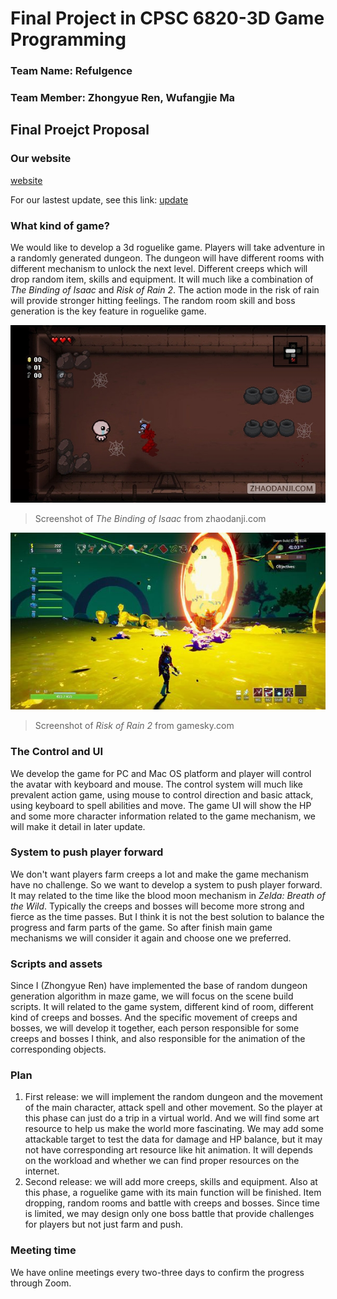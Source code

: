 # Final Project in CPSC 6820-3D Game Programming
### Team Name: Refulgence
### Team Member: Zhongyue Ren, Wufangjie Ma

## Final Proejct Proposal
### Our website
[website](https://mwfj.github.io/Final_Project_in_3D_Game/ "website")

For our lastest update, see this link: [update](https://mwfj.github.io/Final_Project_in_3D_Game/update "update")

### What kind of game?

We would like to develop a 3d roguelike game. Players will take adventure in a randomly generated dungeon. The dungeon will have different rooms with different mechanism to unlock the next level. Different creeps which will drop random item, skills and equipment. It will much like a combination of *The Binding of Isaac* and *Risk of Rain 2*. The action mode in the risk of rain will provide stronger hitting feelings. The random room skill and boss generation is the key feature in roguelike game. 

![isaac_img](img/Isaac.jpg)

> Screenshot of *The Binding of Isaac* from zhaodanji.com

![Risk_the_Rain_2](img/risk_of_the_rain.jpg)

> Screenshot of *Risk of Rain 2* from gamesky.com

### The Control and UI

We develop the game for PC and Mac OS platform and player will control the avatar with keyboard and mouse. The control system will much like prevalent action game, using mouse to control direction and basic attack, using keyboard to spell abilities and move. The game UI will show the HP and some more character information related to the game mechanism, we will  make it detail in later update.

### System to push player forward

We don't want players farm creeps a lot and make the game mechanism have no challenge. So we want to develop a system to push player forward. It may related to the time like the blood moon mechanism in *Zelda: Breath of the Wild*. Typically the creeps and bosses will become more strong and fierce as the time passes. But I think it is not the best solution to balance the progress and farm parts of the game. So after finish main game mechanisms we will consider it again and choose one we preferred.

### Scripts and assets

Since I (Zhongyue Ren) have implemented the base of random dungeon generation algorithm in maze game, we will focus on the scene build scripts. It will related to the game system, different kind of room, different kind of creeps and bosses. And the specific movement of creeps and bosses, we will develop it together, each person responsible for some creeps and bosses I think, and also responsible for the animation of the corresponding objects.  

### Plan

1. First release: we will implement the random dungeon and the movement of the main character, attack spell and other movement. So the player at this phase can just do a trip in a virtual world. And we will find some art resource to help us make the world more fascinating. We may add some attackable target to test the data for damage and HP balance, but it may not have corresponding art resource like hit animation. It will depends on the workload and whether we can find proper resources on the internet.
2. Second release: we will add more creeps, skills and equipment. Also at this phase, a roguelike game with its main function will be finished. Item dropping, random rooms and battle with creeps and bosses. Since time is limited, we may design only one boss battle that provide challenges for players but not just farm and push. 

### Meeting time

We have online meetings every two-three days to confirm the progress through Zoom. 

